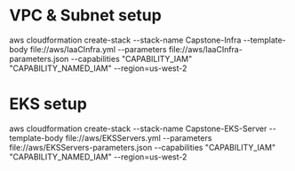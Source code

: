 # VPC & Subnet setup
aws cloudformation create-stack --stack-name Capstone-Infra --template-body file://aws/IaaCInfra.yml --parameters file://aws/IaaCInfra-parameters.json --capabilities "CAPABILITY_IAM" "CAPABILITY_NAMED_IAM" --region=us-west-2

# EKS setup
aws cloudformation create-stack --stack-name Capstone-EKS-Server --template-body file://aws/EKSServers.yml --parameters file://aws/EKSServers-parameters.json --capabilities "CAPABILITY_IAM" "CAPABILITY_NAMED_IAM" --region=us-west-2
